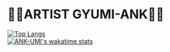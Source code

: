 # &#127846;&#128151;ARTIST GYUMI-ANK&#127846;&#128151;<br>
[![Top Langs](https://github-readme-stats.vercel.app/api/top-langs/?username=ANK-UMI&layout=compact)](https://github.com/anuraghazra/github-readme-stats)<br>
[![ANK-UMI's wakatime stats](https://github-readme-stats.vercel.app/api/wakatime?username=ANK-UMI)](https://github.com/anuraghazra/github-readme-stats)
